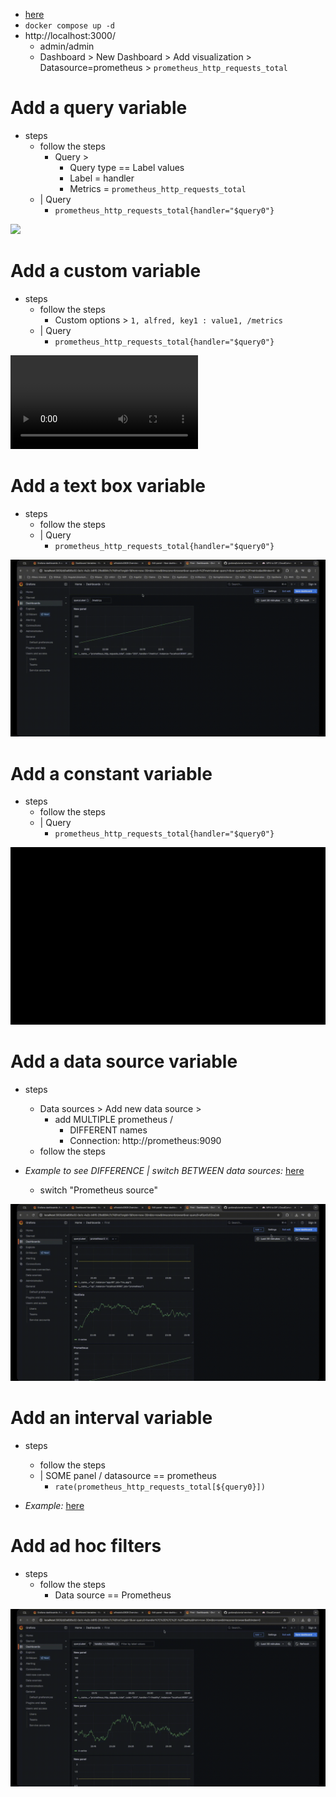 * [here](https://github.com/grafana/tutorial-environment)
* `docker compose up -d`
* http://localhost:3000/
  * admin/admin
  * Dashboard > New Dashboard > Add visualization > Datasource=prometheus > `prometheus_http_requests_total`

# Add a query variable
* steps
  * follow the steps
    * Query > 
      * Query type == Label values
      * Label = handler
      * Metrics = `prometheus_http_requests_total`
  * | Query
    * `prometheus_http_requests_total{handler="$query0"}`

![](../static/addQueryVariable.gif)

# Add a custom variable
* steps
  * follow the steps
    * Custom options > `1, alfred, key1 : value1, /metrics`
  * | Query
    * `prometheus_http_requests_total{handler="$query0"}`

![](../static/addCustomVariable.mp4)

# Add a text box variable
* steps
  * follow the steps
  * | Query
    * `prometheus_http_requests_total{handler="$query0"}`

![](../static/addTextBoxVariable.gif)

# Add a constant variable
* steps
  * follow the steps
  * | Query
    * `prometheus_http_requests_total{handler="$query0"}`

![](../static/addConstantVariable.gif)

# Add a data source variable
* steps
  * Data sources > Add new data source > 
    * add MULTIPLE prometheus / 
      * DIFFERENT names
      * Connection: http://prometheus:9090
  * follow the steps

* _Example to see DIFFERENCE | switch BETWEEN data sources:_ [here](https://play.grafana.org/d/ddvzyhqvzw83kf/dashboard-variables?var-custominterval=1d&orgId=1&from=now-6h&to=now&timezone=utc&var-promsource=grafanacloud-prom&var-instance=$__all&var-cputype=idle&var-adhoc=&var-freetext=Hello,%20world%21)
  * switch "Prometheus source"

![](../static/addDatataSourceVariable.gif)

# Add an interval variable
* steps
  * follow the steps
  * | SOME panel / datasource == prometheus
    * `rate(prometheus_http_requests_total[${query0}])`

* _Example:_ [here](https://play.grafana.org/d/000000056/graphite-templated-nested?editPanel=2&orgId=1)

# Add ad hoc filters
* steps
  * follow the steps
    * Data source == Prometheus

![](../static/addAdhocFilters.gif)
